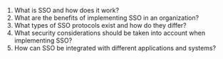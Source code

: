 1) What is SSO and how does it work?
2) What are the benefits of implementing SSO in an organization?
3) What types of SSO protocols exist and how do they differ?
4) What security considerations should be taken into account when implementing SSO?
5) How can SSO be integrated with different applications and systems?